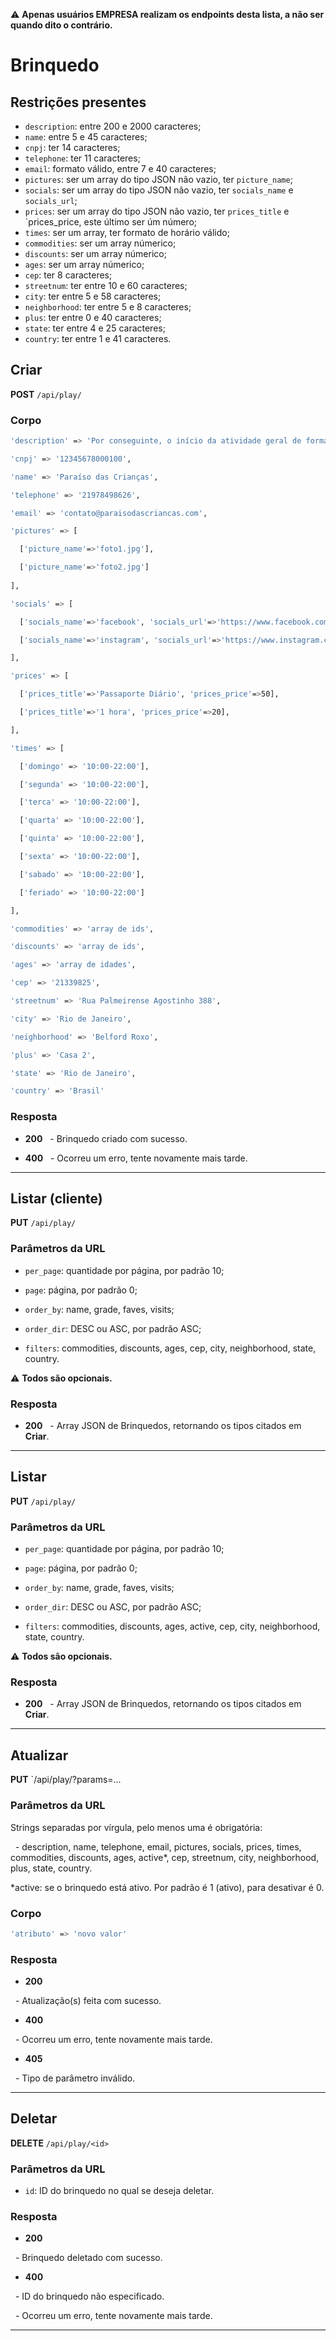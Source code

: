 ⚠️ **Apenas usuários EMPRESA realizam os endpoints desta lista, a não ser quando dito o contrário.**

# Brinquedo

## Restrições presentes

- `description`: entre 200 e 2000 caracteres;
- `name`: entre 5 e 45 caracteres;
- `cnpj`: ter 14 caracteres;
- `telephone`: ter 11 caracteres;
- `email`: formato válido, entre 7 e 40 caracteres;
- `pictures`: ser um array do tipo JSON não vazio, ter `picture_name`;
- `socials`: ser um array do tipo JSON não vazio, ter `socials_name` e `socials_url`;
- `prices`: ser um array do tipo JSON não vazio, ter `prices_title` e `prices_price, este último ser úm número;
- `times`: ser um array, ter formato de horário válido;
- `commodities`: ser um array númerico;
- `discounts`: ser um array númerico;
- `ages`: ser um array númerico;
- `cep`: ter 8 caracteres; 
- `streetnum`: ter entre 10 e 60 caracteres;
- `city`:  ter entre 5 e 58 caracteres;
- `neighborhood`: ter entre 5 e 8 caracteres;
- `plus`: ter entre 0 e 40 caracteres;
- `state`: ter entre 4 e 25 caracteres;
- `country`: ter entre 1 e 41 caracteres.

## Criar

**POST** `/api/play/`

### Corpo

```bash
'description' => 'Por conseguinte, o início da atividade geral de formação de atitudes causa impacto indireto na reavaliação dos métodos utilizados na avaliação de resultados. Evidentemente, o comprometimento entre as equipes talvez venha a ressaltar a relatividade da gestão inovadora da qual fazemos parte',

'cnpj' => '12345678000100',

'name' => 'Paraíso das Crianças',

'telephone' => '21978498626',

'email' => 'contato@paraisodascriancas.com',

'pictures' => [

  ['picture_name'=>'foto1.jpg'],

  ['picture_name'=>'foto2.jpg']
  
],

'socials' => [

  ['socials_name'=>'facebook', 'socials_url'=>'https://www.facebook.com/paraisodascriancas'],

  ['socials_name'=>'instagram', 'socials_url'=>'https://www.instagram.com/paraisodascriancas']

],

'prices' => [

  ['prices_title'=>'Passaporte Diário', 'prices_price'=>50],

  ['prices_title'=>'1 hora', 'prices_price'=>20],

],

'times' => [

  ['domingo' => '10:00-22:00'],

  ['segunda' => '10:00-22:00'],

  ['terca' => '10:00-22:00'],

  ['quarta' => '10:00-22:00'],

  ['quinta' => '10:00-22:00'],

  ['sexta' => '10:00-22:00'],

  ['sabado' => '10:00-22:00'],

  ['feriado' => '10:00-22:00']

],

'commodities' => 'array de ids',                          

'discounts' => 'array de ids',                            

'ages' => 'array de idades',

'cep' => '21339825',

'streetnum' => 'Rua Palmeirense Agostinho 388',

'city' => 'Rio de Janeiro',

'neighborhood' => 'Belford Roxo',

'plus' => 'Casa 2',

'state' => 'Rio de Janeiro',

'country' => 'Brasil'

```

### Resposta

- **200**
  - Brinquedo criado com sucesso.

- **400**
  - Ocorreu um erro, tente novamente mais tarde.

---

## Listar (cliente)

**PUT** `/api/play/`

### Parâmetros da URL

- `per_page`: quantidade por página, por padrão 10;

- `page`: página, por padrão 0;

- `order_by`: name, grade, faves, visits;

- `order_dir`: DESC ou ASC, por padrão ASC;

- `filters`: commodities, discounts, ages, cep, city, neighborhood, state, country.

⚠️ **Todos são opcionais.**
### Resposta

- **200**
  - Array JSON de Brinquedos, retornando os tipos citados em **Criar**.

---

## Listar

**PUT** `/api/play/`

### Parâmetros da URL

- `per_page`: quantidade por página, por padrão 10;

- `page`: página, por padrão 0;

- `order_by`: name, grade, faves, visits;

- `order_dir`: DESC ou ASC, por padrão ASC;

- `filters`: commodities, discounts, ages, active, cep, city, neighborhood, state, country.

⚠️ **Todos são opcionais.**
### Resposta

- **200**
  - Array JSON de Brinquedos, retornando os tipos citados em **Criar**.
---

## Atualizar

**PUT** `/api/play/?params=...

### Parâmetros da URL

Strings separadas por vírgula, pelo menos uma é obrigatória:

  - description, name, telephone, email, pictures, socials, prices, times, commodities, discounts, ages, active*, cep, streetnum, city, neighborhood, plus, state, country.


*active: se o brinquedo está ativo. Por padrão é 1 (ativo), para desativar é 0.

### Corpo

```bash
'atributo' => 'novo valor'
```


### Resposta

- **200**

  - Atualização(s) feita com sucesso.

- **400**

  - Ocorreu um erro, tente novamente mais tarde.

- **405**

  - Tipo de parâmetro inválido.

---


## Deletar

**DELETE** `/api/play/<id>`

### Parâmetros da URL

- `id`: ID do brinquedo no qual se deseja deletar.


### Resposta

- **200**

  - Brinquedo deletado com sucesso.

- **400**

  - ID do brinquedo não especificado.

  - Ocorreu um erro, tente novamente mais tarde.

---
